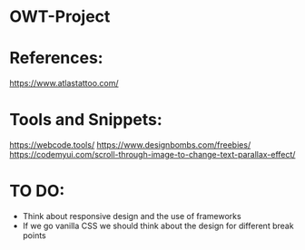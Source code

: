 # OWT-Project

# References:
https://www.atlastattoo.com/

# Tools and Snippets:
https://webcode.tools/
https://www.designbombs.com/freebies/
https://codemyui.com/scroll-through-image-to-change-text-parallax-effect/

# TO DO:
- Think about responsive design and the use of frameworks
- If we go vanilla CSS we should think about the design for different break points